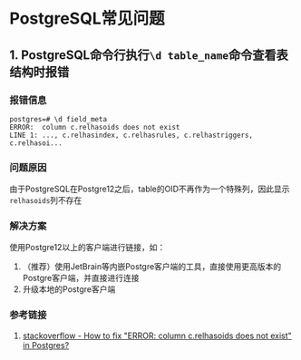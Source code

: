 # PostgreSQL常见问题





## 1. PostgreSQL命令行执行`\d table_name`命令查看表结构时报错



### 报错信息

```postgresql
postgres=# \d field_meta
ERROR:  column c.relhasoids does not exist
LINE 1: ..., c.relhasindex, c.relhasrules, c.relhastriggers, c.relhasoi...
```

### 问题原因

由于PostgreSQL在Postgre12之后，table的OID不再作为一个特殊列，因此显示`relhasoids`列不存在

### 解决方案

使用Postgre12以上的客户端进行链接，如：

1. （推荐）使用JetBrain等内嵌Postgre客户端的工具，直接使用更高版本的Postgre客户端，并直接进行连接
2. 升级本地的Postgre客户端

### 参考链接

1. [stackoverflow - How to fix "ERROR: column c.relhasoids does not exist" in Postgres?](https://stackoverflow.com/questions/58461178/how-to-fix-error-column-c-relhasoids-does-not-exist-in-postgres)